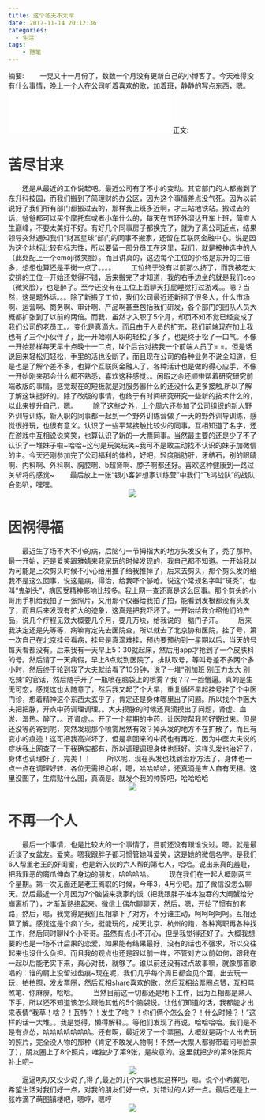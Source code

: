 ```yaml
---
title: 这个冬天不太冷
date: 2017-11-14 20:12:36
categories:
  - 生活
tags:
    - 随笔
---
```

摘要:
　　一晃又十一月份了，数数一个月没有更新自己的小博客了。今天难得没有什么事情，晚上一个人在公司听着喜欢的歌，加着班，静静的写点东西，嗯。
    <!-- <div align=center style="overflow:hidden"><img src="../../../../img/2017-11/20171114214302.jpg"  style="display:inline-block;vertical-align:top"></div> -->
    <!-- more -->
          <iframe frameborder="no" border="0" marginwidth="0" marginheight="0" width=330 height=86 src="//music.163.com/outchain/player?type=2&id=35678875&auto=1&height=66"></iframe>
     正文:
     <h1 style="color:#3a3a3a;">苦尽甘来</h1>
     　　还是从最近的工作说起吧。最近公司有了不小的变动。其它部门的人都搬到了东升科技园，而我们搬到了简理财的办公区，因为这个事情差点没气死。因为以前说好了我们所有部门都搬过去的，那样我上班多近啊，才三站地铁站。搬过去的话，爸爸都可以买个摩托车或者小车什么的，每天在五环外溜达开车上班，简直人生巅峰，不要太美好不好。有好几个同事房子都换完了，就为了离公司近点，结果领导突然通知我们“财富星球”部门的同事不搬家，还留在互联网金融中心。说是因为这个地标比较有标志性，所以要留一部分员工在这里，我们，就是被神选中的人（此处配上一个emoji微笑脸）。而且讲真的，这边每个工位的价格是东升的三倍多，想想也算还是平衡一点了。。。。
     　　工位终于没有以前那么挤了，而我被老大安排的工位一开始还觉得不错，后来搬完了才知道，我的右手边坐的就是我们ceo（微笑脸），也是醉了。至今还没有在工位上面聊天打屁睡觉打过游戏。。嗯？当然，这是题外话。。。除了新搬了工位，我们公司最近还新招了很多人，什么市场啊、运营啊、商务啊、审计啊、产品啊甚至包括我们研发，各个部门的团队人员大概都扩张到了以前的两倍。而我，虽然才入职了5个月，却页不知不觉已经变成了我们公司的老员工。。变化是真滴大。而且由于人员的扩充，我们前端现在加上我也有了三个小伙伴了，比一开始刚入职的轻松了多了，也是终于松了一口气。不像一开始那样每天早十点晚十一二点，N个后台对接我一个前端人员了= =。但是话说回来轻松归轻松，手里的活也没断了，而且现在公司的各种业务不说全知道，但是也是了解个差不多，也算个互联网金融人了，各种活计也是做的得心应手，不像一开始刚来那会什么都不熟悉，喜欢这种感觉。。闲暇之余还顺带帮着研究研究前端改版的事情，感觉现在的短板就是对服务器什么的还没什么更多接触,所以了解了解这块挺好的。除了改版的事情，也终于有时间研究研究一些新的技术什么的，以此来提升自己，嗯。
     　　除了这些之外，上个周六还参加了公司组织的新人野外训导训练，新入职的同事都一起到一个野外训练营做了一天的野外训导训练，感觉很好玩，也很有意义。认识了一些平常接触比较少的同事，互相知道了名字，还在游戏中互相说说笑笑，也算认识了新的一大票同事。当然最主要的还是少了不了认识了一堆妹子啦~哈哈~这句是玩笑玩笑~我可不是敢主动找不认识的妹子加微信的主。今天还刚参加完了公司福利的体检，好吧，轻度脂肪肝，牙结石，别的眼睛啊、内科啊、外科啊、胸腔啊、b超肾啊、脖子啊都还好。喜欢这种健康到一路过关斩将的感觉~
     　　最后放上一张“银小客梦想家训练营”中我们“飞鸿战队”的战队合影叭，嘿嘿。
     <div align=center style="overflow:hidden"><img src="../../../../img/2017-11/20171114214311.jpg"  style="display:inline-block;vertical-align:top"></div>
     <h1 style="color:#3a3a3a;">因祸得福</h1>
     　　最近生了场不大不小的病，后脑勺一节拇指大的地方头发没有了，秃了那种。最一开始，还是爱笑跟雅婧来我家玩的时候发现的，我自己都不知道。一开始我以为可能是上次剪头时候不小心给用推子给我推掉了，后来去剪头，那个剪头发的给我不是这么回事，说这是病，得治，给我吓个够呛。说这个常规名字叫“斑秃”，也叫“鬼剃头”，病因受精神影响比较多。我上网一查还真是这么回事。那个剪头的小哥用手机给我拍了一张照片，又用那个仪器给我拍了拍，能看到发根都没有头发了，而且后来发现有扩大的迹象，这真是把我吓坏了。一开始给我介绍他们的产品，说几个疗程见效大概要几个月，要几万块，给我说的一脑门子汗。
     　　后来我决定还是先等等，病嘛肯定先去医院查，所以就去了北京协和医院，挂了号，第一次自己在北京挂号看病，挂号是真滴难挂，预约要预约到一星期以后，当天的号每天看都没有。后来我有一天早上5：30就起床，然后用app才抢到了一个皮肤科的号。然后请了一天病假，早上8点就到医院了，排队取号，等叫号差不多两个多小时，然后终于轮到我了大夫就给看了10分钟，说了一堆“别加班 别压力太大 别吃辣”的官话，然后随手开了一瓶喷在脑袋上的喷雾？我？？一脸懵逼。真的是生无可恋，感觉这也太随意了，然后我又起了个大早，重复循环早起挂号挂了个中医门诊，想着精神这个东西太玄乎了，肯定还是身体哪里出了问题。所以找个中医大夫把把脉，开点中药调理调理。。大夫摸脉的时候还真滴摸出了问题，肾虚、血淤、湿热。醉了。。还肾虚。。开了一个星期的中药，让医院帮我煎好寄过来。但是还没等药寄到呢，突然发现那个喷雾居然有效？掉头发的地方不在扩散了，而且有变小的痕迹！这可把我高兴坏了，但是拿回来的中药也有再吃，因为中医大夫说的症状我上网查了一下我确实都有，所以调理调理身体也挺好。这样头发也治好了，身体也调理好了，完美！！
     　　所以呢，现在头发也找到治疗方法了，身体也一点一点在调理好转，各位无需担心啦，嗯，哈哈哈哈，还真滴是吉人自有天相。这里没图了，生病贴什么图，真滴是。就发个我的帅照吧，哈哈哈哈
     <div align=center style="overflow:hidden"><img src="../../../../img/2017-11/20171114214334_1.jpg"  style="display:inline-block;vertical-align:top"></div>
     <h1 style="color:#3a3a3a;">不再一个人</h1>
     　　最后一个事情，也是比较大的一个事情了，目前还没有跟谁说过。嗯。就是最近谈了女盆友。爱笑。嗯我跟胖子都习惯管她叫爱笑，这是她的微信名字。是我们6人帮里老王的好闺蜜，也是新入伙的六人帮的第七人，哈哈。说出来真的羞耻，把我罪恶的魔爪伸向了身边的朋友，哈哈哈哈。
     　　现在我们在一起大概刚两三个星期。第一次见面还是老王离职的时候，今年3，4月份吧。加了微信没怎么聊天。然后最近一个月因为7个脑袋来我家约饭（把我跟胖子准本独吞的大闸蟹给分崩离析了），才渐渐熟络起来。微信上偶尔聊聊天，然后，嗯，开始了惯有的套路，然后，嗯，我觉得是我们互相拿下了对方，不分谁主动，呵呵呵呵呵。互相还算了解。感觉这是个疯丫头，挺能玩的，成天北京、杭州的跑，各种离职再各种找工作，然后同时聊N个小哥哥。虽然有点小不开心，但是我觉得还好了。大概我想要的也是一场不计后果的恋爱，如果能有结果最好，没有的话也不强求，所以交往起来也没什么负担。而且我的观点也还是跟以前一样，不管对方以前如何，跟我在一起以后能老实下来，真心对我，就够了。谁以前还没有过点故事嘛，就像那首歌唱的：谁的肩上没留过齿痕~现在呢，我们几乎每个周日都会见个面，出去玩一玩，拍拍照，发发票圈，然后互相share喜欢的歌，然后互相给票圈点赞，互相骂煞笔、你麻痹，哈哈。
     　　当然目前这一切都还是地下工作，因为互相都是熟人下手，所以还不知道该怎么跟他其他的5个脑袋说。让他们知道的话，我都能才出来表情“我草！啥？！瓦特？！发生了啥？！你们俩个怎么会？！什么时候？！”这样的话一大堆。。我是觉得，懒得解释。。等他们发现了再说，哈哈哈哈。我们是不是有点怂，哈哈哈哈哈哈哈。还有啊，最近发了一个票圈，大概就是两个人出去玩的照片，完全没人物的那种（肯定不敢发人物啊！不然一大票人都得带着问号脸来了），朋友圈上了8个照片，唯独少了第9张，是故意的。这里就把少的第9张照片补上吧~
     <div align=center style="overflow:hidden;"><img src="../../../../img/2017-11/20171114214340_1.jpg"  style="display:inline-block;vertical-align:top"></div>
     　　逼逼叨叨又没少说了,得了,最近的几个大事也就这样吧，嗯。说个小希冀吧，希望生活对我们好一点，对我的朋友们好一点，对错过的人好一点。最后还是上一张咋滴了萌图镇楼吧，嗯哼，嗯哼
     <div align=center style="overflow:hidden"><img src="../../../../img/2017-11/20171114214318_1.jpg"  style="display:inline-block;vertical-align:top"></div>

